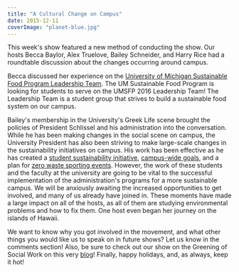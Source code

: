 ```yaml
---
title: "A Cultural Change on Campus"
date: 2015-12-11
coverImage: "planet-blue.jpg"
---
```


This week's show featured a new method of conducting the show. Our hosts Becca Baylor, Alex Truelove, Bailey Schneider, and Harry Rice had a roundtable discussion about the changes occurring around campus.

Becca discussed her experience on the [University of Michigan Sustainable Food Program Leadership Team](http://www.umsfp.com/). The UM Sustainable Food Program is looking for students to serve on the UMSFP 2016 Leadership Team! The Leadership Team is a student group that strives to build a sustainable food system on our campus.

Bailey's membership in the University's Greek Life scene brought the policies of President Schlissel and his administration into the conversation. While he has been making changes in the social scene on campus, the University President has also been striving to make large-scale changes in the sustainability initiatives on campus. His work has been effective as he has created a [student sustainability initiative](http://sustainability.umich.edu/ssi), [campus-wide goals](http://sustainability.umich.edu/operations), and a plan for [zero waste sporting events](http://www.mgoblue.com/sustainability/). However, the work of these students and the faculty at the university are going to be vital to the successful implementation of the administration's programs for a more sustainable campus. We will be anxiously awaiting the increased opportunities to get involved, and many of us already have joined in. These moments have made a large impact on all of the hosts, as all of them are studying environmental problems and how to fix them. One host even began her journey on the islands of Hawaii.

We want to know why you got involved in the movement, and what other things you would like us to speak on in future shows? Let us know in the comments section! Also, be sure to check out our show on the Greening of Social Work on this very [blog](http://www.hotinhere.us/podcast/the-greening-of-social-work/)! Finally, happy holidays, and, as always, keep it hot!
